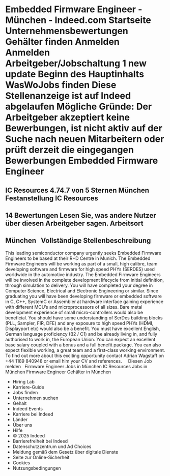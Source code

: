 Embedded Firmware Engineer - München - Indeed.com
Startseite
Unternehmensbewertungen
Gehälter finden
Anmelden
Anmelden
Arbeitgeber/Jobschaltung
1 new update
Beginn des Hauptinhalts
WasWoJobs finden
Diese Stellenanzeige ist auf Indeed abgelaufen
Mögliche Gründe: Der Arbeitgeber akzeptiert keine Bewerbungen, ist nicht aktiv auf der Suche nach neuen Mitarbeitern oder prüft derzeit die eingegangen Bewerbungen
Embedded Firmware Engineer
==========================
IC Resources
4.74.7 von 5 Sternen
München
Festanstellung
IC Resources
------------
14 Bewertungen
Lesen Sie, was andere Nutzer über diesen Arbeitgeber sagen.
Arbeitsort
----------
München
&nbsp;
Vollständige Stellenbeschreibung
--------------------------------
This leading semiconductor company urgently seeks Embedded Firmware Engineers to be based at their R+D Centre in Munich. The Embedded Firmware Engineers will be working as part of a small, high calibre, team developing software and firmware for high speed PHYs (SERDES) used worldwide in the automotive industry.
The Embedded Firmware Engineers will be involved in the complete development lifecycle from initial definition, through simulation to delivery.
You will have completed your degree in Computer Science, Electrical and Electronic Engineering or similar. Since graduating you will have been developing firmware or embedded software in C, C++, SystemC or Assembler at hardware interface gaining experience with different MCU’s and microprocessors of all sizes. Bare metal development experience of small micro-controllers would also be beneficial. You should have some understanding of SerDes building blocks (PLL, Sampler, FIR, DFE) and any exposure to high speed PHYs (HDMI, Displayport etc) would also be a benefit. You must have excellent English, German language proficiency (B2 / C1) and be already living in, and fully authorised to work in, the European Union.
You can expect an excellent base salary coupled with a bonus and a full benefit package. You can also expect flexible working, a great team and a first-class working environment.
To find out more about this exciting opportunity contact Adrian Wagstaff on +44 1189 840948 or email him your CV and references.
&nbsp;
&nbsp;
Diesen Job melden
&nbsp;
Firmware Engineer Jobs in München
IC Resources Jobs in München
Firmware Engineer Gehälter in München
* Hiring Lab
* Karriere-Guide
* Jobs finden
* Unternehmen suchen
* Gehalt
* Indeed Events
* Karriere bei Indeed
* Länder
* Über uns
* Hilfe
* © 2025 Indeed
* Barrierefreiheit bei Indeed
* Datenschutzzentrum und Ad Choices
* Meldung gemäß dem Gesetz über digitale Dienste
* Seite zur Online-Sicherheit
* Cookies
* Nutzungsbedingungen